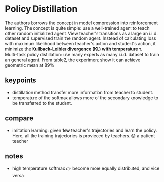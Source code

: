 # Policy Distillation

The authors borrows the concept in model compression into reinforcement learning. The concept is quite simple: use a well-trained agent to teach other random initialized agent. View teacher's transitions as a large an i.i.d. dataset and supervised train the random agent. Instead of calculating loss with maximum likelihood between teacher's action and student's action, it minimize the **Kullback-Leibler divergence (KL) with temperature ⲧ**.   
Multi-task policy distillation: use many experts as many i.i.d. dataset to train an general agent. From table2, the experiment show it can achieve geometric mean at 89%

## keypoints
- distillation method transfer more information from teacher to student.
- temperature of the softmax allows more of the secondary knowledge to be transferred to the student.

## compare
- imitation learning: given **few** teacher's trajectories and learn the policy. Here, all the training trajectories is provieded by teachers. :sweat: a patient teacher

## notes
- high temperature softmax :point_right: become more equally distributed, and vice versa
